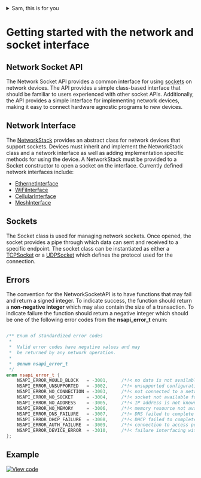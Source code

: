 <details><summary>Sam, this is for you</summary><blockquote><p>This is what it will look like if you expand it</p></blockquote></details>


# Getting started with the network and socket interface

## Network Socket API

The Network Socket API provides a common interface for using [sockets](https://en.wikipedia.org/wiki/Network_socket) on network devices. The API provides a simple class-based interface that should be familiar to users experienced with other socket APIs. Additionally, the API provides a simple interface for implementing network devices, making it easy to connect hardware agnostic programs to new devices.

## Network Interface 

The [NetworkStack](https://docs.mbed.com/docs/testing-docs-features/en/latest/api/classNetworkStack.html) provides an abstract class for network devices that support sockets. Devices must inherit and implement the NetworkStack class and a network interface as well as adding implementation specific methods for using the device. A NetworkStack must be provided to a Socket constructor to open a socket on the interface. Currently defined network interfaces include:

* [EthernetInterface](https://docs.mbed.com/docs/testing-docs-features/en/latest/api/classEthernetInterface.html)
* [WiFiInterface](https://docs.mbed.com/docs/testing-docs-features/en/latest/api/classWiFiInterface.html)
* [CellularInterface](https://docs.mbed.com/docs/testing-docs-features/en/latest/api/classCellularInterface.html)
* [MeshInterface](https://docs.mbed.com/docs/testing-docs-features/en/latest/api/classMeshInterface.html)


## Sockets

The Socket class is used for managing network sockets. Once opened, the socket provides a pipe through which data can sent and received to a specific endpoint. The socket class can be instantiated as either a [TCPSocket](https://docs.mbed.com/docs/testing-docs-features/en/latest/api/classTCPSocket.html) or a [UDPSocket](https://docs.mbed.com/docs/testing-docs-features/en/latest/api/classUDPSocket.html) which defines the protocol used for the connection.

## Errors 

The convention for the NetworkSocketAPI is to have functions that may fail and return a signed integer. To indicate success, the function should return a **non-negative integer** which may also contain the size of a transaction. To indicate failure the function should return a negative integer which should be one of the following error codes from the **nsapi_error_t** enum:

```cpp

/** Enum of standardized error codes 
 *
 *  Valid error codes have negative values and may
 *  be returned by any network operation.
 *
 *  @enum nsapi_error_t
 */
enum nsapi_error_t {
    NSAPI_ERROR_WOULD_BLOCK   = -3001,     /*!< no data is not available but call is non-blocking */
    NSAPI_ERROR_UNSUPPORTED   = -3002,     /*!< unsupported configuration */
    NSAPI_ERROR_NO_CONNECTION = -3003,     /*!< not connected to a network */
    NSAPI_ERROR_NO_SOCKET     = -3004,     /*!< socket not available for use */
    NSAPI_ERROR_NO_ADDRESS    = -3005,     /*!< IP address is not known */
    NSAPI_ERROR_NO_MEMORY     = -3006,     /*!< memory resource not available */
    NSAPI_ERROR_DNS_FAILURE   = -3007,     /*!< DNS failed to complete successfully */
    NSAPI_ERROR_DHCP_FAILURE  = -3008,     /*!< DHCP failed to complete successfully */
    NSAPI_ERROR_AUTH_FAILURE  = -3009,     /*!< connection to access point failed */
    NSAPI_ERROR_DEVICE_ERROR  = -3010,     /*!< failure interfacing with the network processor */
};
```

## Example 

[![View code](https://www.mbed.com/embed/?url=https://github.com/iriark01/testing_docs_tools)](https://github.com/iriark01/testing_docs_tools/blob/master/samples/HelloLWIPInterface/HelloLWIPInterface.cpp)
